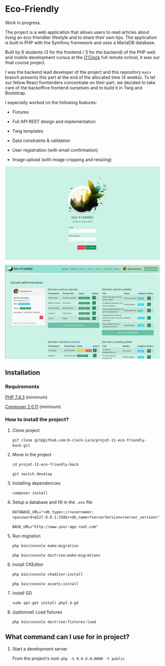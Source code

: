 # Eco-Friendly

Work in progress.

The project is a web application that allows users to read articles about living an eco-friendlier lifestyle and to share their own tips. The application is built in PHP with the Symfony framework and uses a MariaDB database.

Built by 6 students (3 for the frontend / 3 for the backend) of the PHP web and mobile development cursus at the [O'Clock](https://oclock.io/) full remote school, it was our final course project.

I was the backend lead developer of the project and this repository `main` branch presents this part at the end of the allocated time (4 weeks). To let our fellow React frontenders concentrate on their part, we decided to take care of the backoffice frontend ourselves and to build it in Twig and Bootstrap.

I especially worked on the following features:

-   Fixtures

-   Full API REST design and implementation

-   Twig templates

-   Data constraints & validation

-   User registration (with email confirmation)

-   Image upload (with image cropping and resizing)

![Login page](https://github.com/Laure-Riglet/Laure-Riglet/blob/main/img/Eco-Friendly/Eco-Friendly_login.png?raw=true)

![Home page](https://github.com/Laure-Riglet/Laure-Riglet/blob/main/img/Eco-Friendly/Eco-Friendly_home.png?raw=true)

## Installation

### Requirements

[PHP 7.4.3](https://www.php.net/) (minimum)

[Composer 2.0.11](https://getcomposer.org/) (minimum)

### How to install the project?

1. Clone project

    `git clone git@github.com:O-clock-Lara/projet-11-eco-friendly-back.git`

2. Move in the project

    `cd projet-11-eco-friendly-back`

    `git switch develop`

3. Installing dependencies

    `composer install`

4. Setup a database and fill in the `.env` file

    `DATABASE_URL="<db_type>://<username>:<password>@127.0.0.1:3306/<db_name>?serverVersion=<server_version>"`

    `BASE_URL="http://www.your-app-root.com"`

5. Run migration

    `php bin/console make:migration`

    `php bin/console doctrine:make:migrations`

6. Install CKEditor

    `php bin/console ckeditor:install`

    `php bin/console assets:install`

7. Install GD

    `sudo apt-get install php7.4-gd`

8. (optionnal) Load fixtures

    `php bin/console doctrine:fixtures:load`

## What command can I use for in project?

1. Start a development server

    From the project's root: `php -S 0.0.0.0:8000 -t public`
